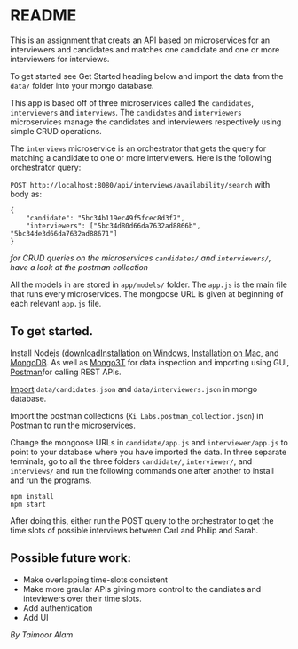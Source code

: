 # README

This is an assignment that creats an API based on microservices for an interviewers and candidates and matches one candidate and one or more interviewers for interviews.

To get started see Get Started heading below and import the data from the `data/` folder into your mongo database.

This app is based off of three microservices called the `candidates`, `interviewers` and `interviews`. The `candidates` and `interviewers` microservices manage the candidates and interviewers respectively using simple CRUD operations.

The `interviews` microservice is an orchestrator that gets the query for matching a candidate to one or more interviewers. Here is the following orchestrator query:

`POST http://localhost:8080/api/interviews/availability/search`
with body as:
```
{
	"candidate": "5bc34b119ec49f5fcec8d3f7",
	"interviewers": ["5bc34d80d66da7632ad8866b", "5bc34de3d66da7632ad88671"]
}
```
_for CRUD queries on the microservices `candidates/` and `interviewers/`, have a look at the postman collection_

All the models in are stored  in `app/models/` folder. The `app.js` is the main file that runs every microservices. The mongoose URL is given at beginning of each relevant `app.js` file.

## To get started.
Install Nodejs ([download](https://nodejs.org/en/download/)[Installation on Windows](https://blog.teamtreehouse.com/install-node-js-npm-windows), [Installation on Mac](https://blog.teamtreehouse.com/install-node-js-npm-mac),  and [MongoDB](https://www.mongodb.com/download-center?initial=true#community). As well as [Mongo3T](https://robomongo.org) for data inspection and importing using GUI, [Postman](https://www.getpostman.com)for calling REST APIs.

[Import](https://docs.mongodb.com/guides/server/import/) `data/candidates.json` and `data/interviewers.json` in mongo database.

Import the postman collections (`Ki Labs.postman_collection.json`) in Postman to run the microservices.

Change the mongoose URLs in `candidate/app.js` and `interviewer/app.js` to point to your database where you have imported the data.
In three separate terminals, go to all the three folders `candidate/`, `interviewer/`, and `interviews/` and run the following commands one after another to install and run the programs.

```
npm install
npm start
```

After doing this, either run the POST query to the orchestrator to get the time slots of possible interviews between Carl and Philip and Sarah.

## Possible future work:
- Make overlapping time-slots consistent
- Make more graular APIs giving more control to the candiates and inteviewers over their time slots.
- Add authentication
- Add UI


_By Taimoor Alam_